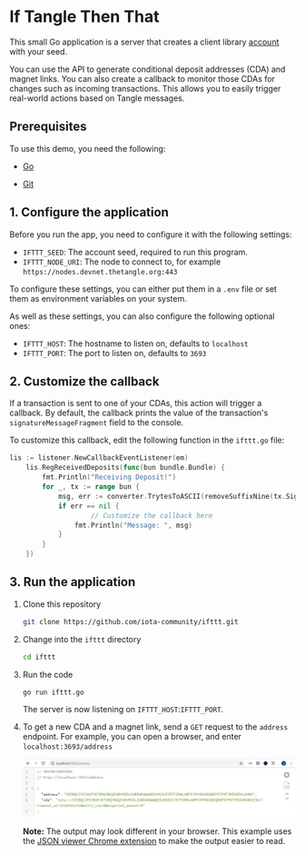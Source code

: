 # If Tangle Then That

This small Go application is a server that creates a client library [account](https://docs.iota.org/docs/iota-go/0.1/how-to-guides/create-account) with your seed.

You can use the API to generate conditional deposit addresses (CDA) and magnet links. You can also create a callback to monitor those CDAs for changes such as incoming transactions. This allows you to easily trigger real-world actions based on Tangle messages.

## Prerequisites

To use this demo, you need the following:

* [Go](https://golang.org/doc/install)

* [Git](https://git-scm.com/download/linux)

## 1. Configure the application

Before you run the app, you need to configure it with the following settings:

- `IFTTT_SEED`: The account seed, required to run this program.
- `IFTTT_NODE_URI`: The node to connect to, for example `https://nodes.devnet.thetangle.org:443`

To configure these settings, you can either put them in a `.env` file or set them as environment variables on your system.

As well as these settings, you can also configure the following optional ones:

- `IFTTT_HOST`: The hostname to listen on, defaults to `localhost`
- `IFTTT_PORT`: The port to listen on, defaults to `3693`
 
 ## 2. Customize the callback
 
If a transaction is sent to one of your CDAs, this action will trigger a callback. By default, the callback prints the value of the transaction's `signatureMessageFragment` field to the console.

To customize this callback, edit the following function in the `ifttt.go` file:
 
```go
lis := listener.NewCallbackEventListener(em)
	lis.RegReceivedDeposits(func(bun bundle.Bundle) {
		fmt.Println("Receiving Deposit!")
		for _, tx := range bun {
			msg, err := converter.TrytesToASCII(removeSuffixNine(tx.SignatureMessageFragment))
			if err == nil {
    				// Customize the callback here
				fmt.Println("Message: ", msg)
			}
		}
	})
```

## 3. Run the application

1. Clone this repository

	```bash
	git clone https://github.com/iota-community/ifttt.git
	```

2. Change into the `ifttt` directory

	```bash
	cd ifttt
	```
 
3. Run the code

	```bash
	go run ifttt.go
	```
	
	The server is now listening on `IFTTT_HOST`:`IFTTT_PORT`.
	
4. To get a new CDA and a magnet link, send a `GET` request to the `address` endpoint. For example, you can open a browser, and enter `localhost:3693/address`

	![GET address endpoint](address-endpoint.png)
	
	**Note:** The output may look different in your browser. This example uses the [JSON viewer Chrome extension](https://chrome.google.com/webstore/detail/json-viewer/gbmdgpbipfallnflgajpaliibnhdgobh) to make the output easier to read.


